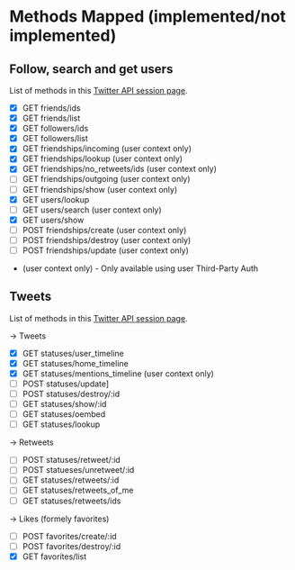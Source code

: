 # Methods Mapped (implemented/not implemented)

## Follow, search and get users

List of methods in this [Twitter API session page](https://developer.twitter.com/en/docs/accounts-and-users/follow-search-get-users/api-reference/get-users-lookup).

* [x] GET friends/ids
* [x] GET friends/list
* [x] GET followers/ids
* [x] GET followers/list
* [x] GET friendships/incoming (user context only)
* [X] GET friendships/lookup (user context only)
* [x] GET friendships/no_retweets/ids (user context only)
* [ ] GET friendships/outgoing (user context only)
* [ ] GET friendships/show (user context only)
* [x] GET users/lookup
* [ ] GET users/search (user context only)
* [x] GET users/show
* [ ] POST friendships/create (user context only)
* [ ] POST friendships/destroy (user context only)
* [ ] POST friendships/update (user context only)

* (user context only) - Only available using user Third-Party Auth

## Tweets

List of methods in this [Twitter API session page](https://developer.twitter.com/en/docs/tweets/timelines/overview).

-> Tweets

* [x] GET statuses/user_timeline
* [x] GET statuses/home_timeline
* [x] GET statuses/mentions_timeline (user context only)
* [ ] POST statuses/update]
* [ ] POST statuses/destroy/:id
* [ ] GET statuses/show/:id
* [ ] GET statuses/oembed
* [ ] GET statuses/lookup

-> Retweets

* [ ] POST statuses/retweet/:id
* [ ] POST statueses/unretweet/:id
* [ ] GET statuses/retweets/:id
* [ ] GET statuses/retweets_of_me
* [ ] GET statuses/retweets/ids

-> Likes (formely favorites)

* [ ] POST favorites/create/:id
* [ ] POST favorites/destroy/:id
* [x] GET favorites/list